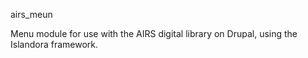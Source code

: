 airs_meun

Menu module for use with the AIRS digital library on Drupal, using the Islandora framework.